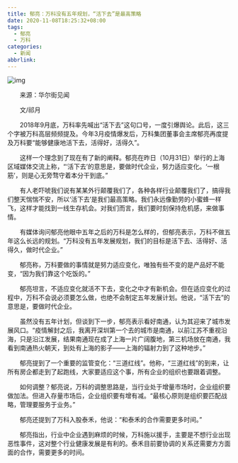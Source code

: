 ```yaml
---
title: 郁亮：万科没有五年规划，“活下去”是最高策略
date: 2020-11-08T18:25:32+08:00
tags:
  - 郁亮
  - 万科
categories:
  - 新闻
abbrlink:
---
```


![img](https://cdn.jsdelivr.net/gh/yakeing/Documentation@main/Hexo/images/8fd6-kcieyvz3056649.jpg)

　　来源：华尔街见闻　　

　　文/祁月

　　2018年9月底，万科率先喊出“活下去”这句口号，一度引爆舆论。此后，这三个字被万科高层频频提及。今年3月疫情爆发后，万科集团董事会主席郁亮再度提及万科要“能够健康地活下去，活得好，活得久”。

　　这样一个理念到了现在有了新的阐释。郁亮在昨日（10月31日）举行的上海区域媒体交流上称，“‘活下去’的意思是，要做时代企业，努力适应变化。‘一根筋’，则是心无旁骛守着本分干到底。”

　　有人老吓唬我们说有某某外行颠覆我们了，各种各样行业颠覆我们了，搞得我们整天惴惴不安，所以‘活下去’是我们最高策略。我们永远像勤劳的小蜜蜂一样飞，这样才能找到一线生存机会。对我们而言，我们要时刻保持危机感，来做事情。

　　有媒体询问郁亮他眼中五年之后的万科是怎么样的，但郁亮表示，万科不做五年这么长远的规划。“万科没有五年发展规划，我们的目标是活下去、活得好、活得久，做时代企业。”

　　郁亮称，万科要做的事情就是努力适应变化，唯独有些不变的是产品好不能变，“因为我们靠这个吃饭的。”

　　郁亮坦言，不适应变化就活不下去，变化之中才有新机会。但在适应变化的过程中，万科不会说必须要怎么做，也绝不会制定五年发展计划。他说，“活下去”的意思是，要做时代企业。

　　虽然没有五年计划，但谈到下一步，郁亮表示看好南通，认为其迎来了城市发展风口。“疫情解封之后，我离开深圳第一个去的城市是南通，以前江苏不重视沿海，只是沿江发展，结果南通现在成了上海一片广阔腹地，第三机场放在南通，我看到南通热火朝天，到处有上海的影子——上海的辐射力到了这种地步。”

　　郁亮提到了一个重要的监管变化：“三道红线”。他称，“三道红线”的到来，让所有房企都走到了起跑线，大家要适应这个事，所有企业的组织也要跟着调整。

　　如何调整？郁亮说，万科的调整思路是，当行业处于增量市场时，企业组织要做加法。但进入存量市场后，企业组织要有增有减。“最核心原则是组织要匹配战略，管理要服务于业务。”

　　郁亮还提到了万科入股泰禾，他说：“和泰禾的合作需要更多时间。”

　　郁亮指出，行业中企业遇到麻烦的时候，万科施以援手，主要是不想行业出现恶性事件，这对整个行业健康发展是有利的。泰禾目前要协调的关系还需要方方面面的合作，需要更多的时间。